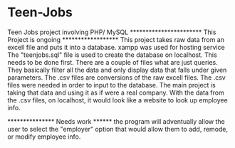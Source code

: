 # Teen-Jobs
Teen Jobs project involving PHP/ MySQL
*********************** This Project is ongoing ******************
This project takes raw data from an excell file and puts it into a database.
xampp was used for hosting service
The "teenjobs.sql" file is used to create the database on localhost. This needs to be done first.
There are a couple of files what are just queries. They basically filter all the data and only display data that falls under given parameters.
The .csv files are conversions of the raw excell files. The .csv files were needed in order to input to the database.
The main project is taking that data and using it as if were a real company.
With the data from the .csv files, on localhost, it would look like a website to look up employee info.

*************** Needs work ******
the program will adventually allow the user to select the "employer" option that would allow them to add, remode, or modify employee info.
